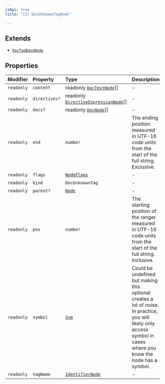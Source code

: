 ```yaml
---
jsApi: true
title: "[I] DocUnknownTagNode"

---
```

## Extends

- [`DocTagBaseNode`](DocTagBaseNode.md)

## Properties

| Modifier | Property | Type | Description | Inheritance |
| :------ | :------ | :------ | :------ | :------ |
| `readonly` | `content` | readonly [`DocTextNode`](DocTextNode.md)[] | - | [`DocTagBaseNode`](DocTagBaseNode.md).`content` |
| `readonly` | `directives?` | readonly [`DirectiveExpressionNode`](DirectiveExpressionNode.md)[] | - | [`DocTagBaseNode`](DocTagBaseNode.md).`directives` |
| `readonly` | `docs?` | readonly [`DocNode`](DocNode.md)[] | - | [`DocTagBaseNode`](DocTagBaseNode.md).`docs` |
| `readonly` | `end` | `number` | The ending position measured in UTF-16 code units from the start of the<br />full string. Exclusive. | [`DocTagBaseNode`](DocTagBaseNode.md).`end` |
| `readonly` | `flags` | [`NodeFlags`](../enumerations/NodeFlags.md) | - | [`DocTagBaseNode`](DocTagBaseNode.md).`flags` |
| `readonly` | `kind` | `DocUnknownTag` | - | [`DocTagBaseNode`](DocTagBaseNode.md).`kind` |
| `readonly` | `parent?` | [`Node`](../type-aliases/Node.md) | - | [`DocTagBaseNode`](DocTagBaseNode.md).`parent` |
| `readonly` | `pos` | `number` | The starting position of the ranger measured in UTF-16 code units from the<br />start of the full string. Inclusive. | [`DocTagBaseNode`](DocTagBaseNode.md).`pos` |
| `readonly` | `symbol` | [`Sym`](Sym.md) | Could be undefined but making this optional creates a lot of noise. In practice,<br />you will likely only access symbol in cases where you know the node has a symbol. | [`DocTagBaseNode`](DocTagBaseNode.md).`symbol` |
| `readonly` | `tagName` | [`IdentifierNode`](IdentifierNode.md) | - | [`DocTagBaseNode`](DocTagBaseNode.md).`tagName` |
